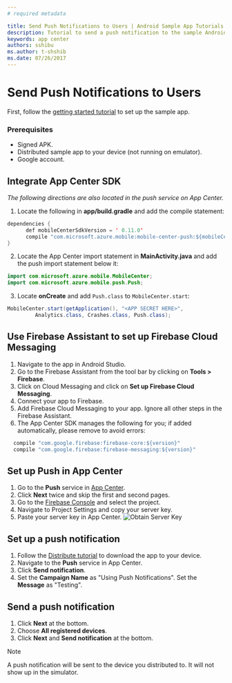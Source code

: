 ```yaml
---
# required metadata

title: Send Push Notifications to Users | Android Sample App Tutorials
description: Tutorial to send a push notification to the sample Android app.
keywords: app center
authors: sshibu
ms.author: t-shshib
ms.date: 07/26/2017
---
```



# Send Push Notifications to Users
First, follow the [getting started tutorial](getting-started.md) to set up the sample app.

### Prerequisites
 - Signed APK.
 - Distributed sample app to your device (not running on emulator).
 - Google account.

## Integrate App Center SDK
*The following directions are also located in the push service on App Center.*
1. Locate the following in **app/build.gradle** and add the compile statement:

``` java
dependencies {  
      def mobileCenterSdkVersion = ' 0.11.0'
      compile "com.microsoft.azure.mobile:mobile-center-push:${mobileCenterSdkVersion}"
}
```

2. Locate the App Center import statement in **MainActivity.java** and add the push import statement below it:

```java
import com.microsoft.azure.mobile.MobileCenter;
import com.microsoft.azure.mobile.push.Push;
```

3. Locate **onCreate** and add `Push.class` to `MobileCenter.start`:

```java
MobileCenter.start(getApplication(), "<APP SECRET HERE>",
         Analytics.class, Crashes.class, Push.class);
```

## Use Firebase Assistant to set up Firebase Cloud Messaging
1. Navigate to the app in Android Studio.
2. Go to the Firebase Assistant from the tool bar by clicking on **Tools > Firebase**.
3. Click on Cloud Messaging and click on **Set up Firebase Cloud Messaging**.
4. Connect your app to Firebase.
5. Add Firebase Cloud Messaging to your app. Ignore all other steps in the Firebase Assistant.
6. The App Center SDK manages the following for you; if added automatically, please remove to avoid errors:

```java
  compile "com.google.firebase:firebase-core:${version}"
  compile "com.google.firebase:firebase-messaging:${version}"
```


## Set up Push in App Center
1. Go to the **Push** service in [App Center](https://appcenter.ms/apps).
2. Click **Next** twice and skip the first and second pages.
3. Go to the [Firebase Console](https://console.firebase.google.com/) and select the project.
4. Navigate to Project Settings and copy your server key.
5. Paste your server key in App Center.
  ![Obtain Server Key](images/serverKey.gif)

## Set up a push notification
1. Follow the [Distribute tutorial](distribute.md) to download the app to your device.
2. Navigate to the **Push** service in App Center.
3. Click **Send notification**.
4. Set the **Campaign Name** as "Using Push Notifications". Set the **Message** as "Testing".  

## Send a push notification
1. Click **Next** at the bottom.
2. Choose **All registered devices**.
3. Click **Next** and **Send notification** at the bottom.

> [!NOTE]
> A push notification will be sent to the device you
> distributed to. It will not show up in the simulator.
